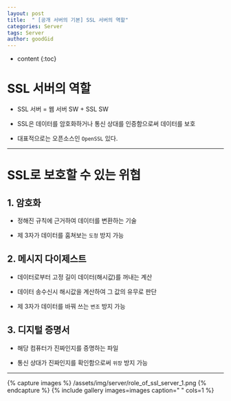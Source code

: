 ```yaml
---
layout: post
title:  " [공개 서버의 기본] SSL 서버의 역할"
categories: Server
tags: Server
author: goodGid
---
```

* content
{:toc}


# SSL 서버의 역할

* SSL 서버 = 웹 서버 SW + SSL SW

* SSL은 데이터를 암호화하거나 통신 상대를 인증함으로써 데이터를 보호

* 대표적으로는 오픈소스인 `OpenSSL` 있다.

---

# SSL로 보호할 수 있는 위협

## 1. 암호화

* 정해진 규칙에 근거하여 데이터를 변환하는 기술

* 제 3자가 데이터를 훔쳐보는 `도청` 방지 가능

## 2. 메시지 다이제스트

* 데이터로부터 고정 길이 데이터(해시값)를 꺼내는 계산

* 데이터 송수신시 해시값을 계산하여 그 값의 유무로 판단

* 제 3자가 데이터를 바꿔 쓰는 `변조` 방지 가능

## 3. 디지털 증명서

* 해당 컴퓨터가 진짜인지를 증명하는 파일

* 통신 상대가 진짜인지를 확인함으로써 `위장` 방지 가능

---

{% capture images %}
    /assets/img/server/role_of_ssl_server_1.png
{% endcapture %}
{% include gallery images=images caption=" " cols=1 %}

